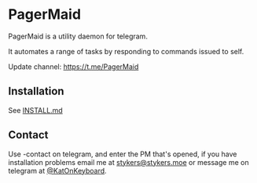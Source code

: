# PagerMaid

PagerMaid is a utility daemon for telegram.

It automates a range of tasks by responding to commands issued to self.

Update channel: https://t.me/PagerMaid

## Installation
See [INSTALL.md](https://git.stykers.moe/users/stykers/repos/pagermaid/browse/INSTALL.md)

## Contact
Use -contact <message> on telegram, and enter the PM that's opened, if you have installation problems email me at stykers@stykers.moe or message me on telegram at [@KatOnKeyboard](https://t.me/KatOnKeyboard).
